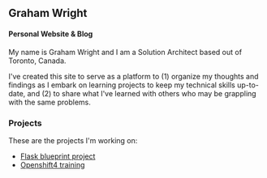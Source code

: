 ## Graham Wright
#### Personal Website & Blog

My name is Graham Wright and I am a Solution Architect based out of Toronto, Canada.

I've created this site to serve as a platform to (1) organize my thoughts and findings as I embark on learning projects to keep my technical skills up-to-date, and (2) to share what I've learned with others who may be grappling with the same problems. 

### Projects
These are the projects I'm working on:

* [Flask blueprint project](/flask-blueprint/index.md)
* [Openshift4 training](/openshift4/index.md)
